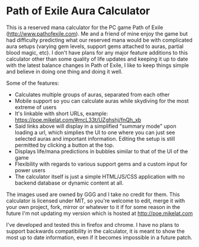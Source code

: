 Path of Exile Aura Calculator
========

This is a reserved mana calculator for the PC game Path of Exile (http://www.pathofexile.com). Me and a friend of mine enjoy the game but had difficulty predicting what our reserved mana would be with complicated aura setups (varying gem levels, support gems attached to auras, partial blood magic, etc). I don't have plans for any major feature additions to this calculator other than some quality of life updates and keeping it up to date with the latest balance changes in Path of Exile, I like to keep things simple and believe in doing one thing and doing it well.

Some of the features:

* Calculates multiple groups of auras, separated from each other
* Mobile support so you can calculate auras while skydiving for the most extreme of users
* It's linkable with short URLs, example: https://poe.mikelat.com/#mcL33t/UZghshj/fnQh_xb
* Said links above will display in a simplified "summary mode" upon loading a url, which simplies the UI to one where you can just see selected auras and important information. Editing the setup is still permitted by clicking a button at the top.
* Displays life/mana predictions in bubbles similar to that of the UI of the game
* Flexibility with regards to various support gems and a custom input for power users
* The calculator itself is just a simple HTML/JS/CSS application with no backend database or dynamic content at all.

The images used are owned by GGG and I take no credit for them. This calculator is licensed under MIT, so you're welcome to edit, merge it with your own project, fork, mirror or whatever to it if for some reason in the future I'm not updating my version which is hosted at http://poe.mikelat.com

I've developed and tested this in firefox and chrome. I have no plans to support backwards compatibility in the calculator, it is meant to show the most up to date information, even if it becomes impossible in a future patch.
